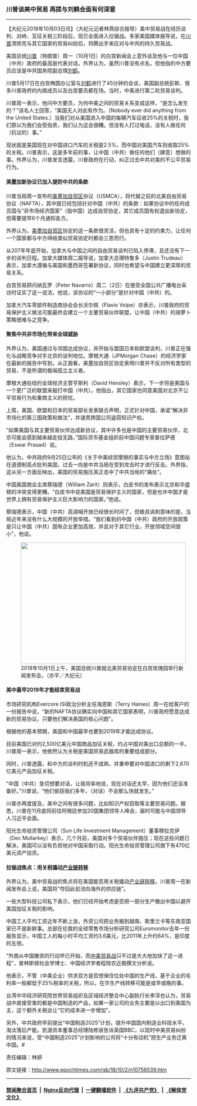 ### 川普谈美中贸易 再提与刘鹤会面有何深意
------------------------

<p>【大纪元2018年10月03日讯】（大纪元记者林燕综合报导）美中贸易战在经历谈判、对峙、互征关税三阶段后，现已全面进入拉锯战。多家美国媒体报导说，在<a href="http://www.epochtimes.com/gb/tag/%E5%B7%9D%E6%99%AE.html">川普</a>清除完与其它国家的贸易纠纷后，将腾出手来应对与中共的持久贸易战。</p>
<p>美国总统<a href="http://www.epochtimes.com/gb/tag/%E5%B7%9D%E6%99%AE.html">川普</a>（特朗普）周一（10月1日）的白宫新闻会上意外谈及他与一位中国（中共）政府的最高层代表对话。外界认为，虽然川普没有点名，但他指的中方要员应该是中共国务院副总理<a href="http://www.epochtimes.com/gb/tag/%E5%88%98%E9%B9%A4.html">刘鹤</a>。</p>
<p>川普5月17日在白宫椭圆办公室与<a href="http://www.epochtimes.com/gb/tag/%E5%88%98%E9%B9%A4.html">刘鹤</a>进行了45分钟的会谈，美国副总统彭斯、很多川普政府的内阁成员以及白宫要员都在场。当时，中美进行第二轮贸易谈判。</p>
<p>川普周一表示，他问中方要员，为何中美之间的贸易关系变成这样，“是怎么发生的？”该名人士回答，“美国无人对此有作为。（Nobody ever did anything from the United States.）当我们对从美国进入中国的每辆汽车征收25%的关税时，我们原以为我们会受指责，我们认为这会很糟。但没有人打过电话，没有人做任何（抗议的）事。”</p>
<p>现状就是美国现在对中国进口汽车的关税是2.5%，而中国对美国汽车则收取25%的关税。川普表示，这是多年前的事，让中国（中共）做任何他们（肆意）想做的事。外界认为，川普发言透露，川普政府在行动，纠正过去中共对美的不公平贸易行为。</p>
<h4>美墨加新协议已加入提防中共的条款</h4>
<p>川普当局周一宣布的<a href="http://www.epochtimes.com/gb/tag/%E7%BE%8E%E5%A2%A8%E5%8A%A0%E8%87%AA%E8%B4%B8%E5%8C%BA.html">美墨加自贸区</a>协议（USMCA），将代替之前的北美自由贸易协议（NAFTA），其中就已经包括针对中国（中共）的条款：如果协议中的任何成员国与“非市场经济国家”（指中国）达成自贸协定，其它成员国有权退出新协定，但需要提早6个月通知各方。</p>
<p>外界认为，<a href="http://www.epochtimes.com/gb/tag/%E7%BE%8E%E5%A2%A8%E5%8A%A0%E8%87%AA%E8%B4%B8%E5%8C%BA.html">美墨加自贸区</a>协定的这一条款很灵活，但也具有十足的约束力，让任何一个国家都与中方缔结类似贸易协定时都会三思而行。</p>
<p>从207年年底开始，加拿大与中国之间的自由贸易谈判已陷入停滞，且还没有下一步的谈判日程。加拿大媒体周二报导说，加拿大总理特鲁多（Justin Trudeau）表示，加拿大遵循与美国和墨西哥签署新协议，同时也希望与中国建立更深厚的贸易关系。</p>
<p>白宫贸易顾问纳瓦罗（Peter Navarro）周二（2日）在接受全国公共广播电台采访时证实了这一说法，他说，该协议的“一小部分”是针对中国（中共）的。</p>
<p>加拿大汽车零部件制造商协会会长沃尔佩（Flavio Volpe）亦表示，川普政府的贸易保护主义做法可能最终会建立一个主要贸易伙伴联盟，让中国（中共）的胡萝卜策略很难与之竞争。</p>
<h4>聚焦中共非市场化带来全球威胁</h4>
<p>外界认为，美国通过与邻国达成协议，并开始与盟国日本和欧盟谈判，川普正在强化与战略竞争对手北京的谈判地位。摩根大通（JPMorgan Chase）的经济学家在最新的报告中写到，从正面看，美墨加自贸区协定表明川普并不反对所有类型的贸易，不是所谓的极端孤立主义者。</p>
<p>摩根大通驻纽约全球经济主管亨斯利（David Hensley）表示，下一步将是美国与一个更广泛的联盟来敲打中国（中共）。他指出，其它国家也同意美国对北京不公平贸易行为和重商主义的担忧。</p>
<p>上周，美国、欧盟和日本的贸易部长发表联合声明，正式针对中国，承诺“解决非市场化的第三国政策和做法”，并谴责跨国公司盗窃知识产权。</p>
<p>“如果美国与其主要贸易伙伴达成新协议，其中许多也是中国的主要贸易伙伴，北京可能会感到越来越走投无路，”国际货币基金组织前中国问题专家普拉萨德（Eswar Prasad）说。</p>
<p>他认为，中共政府9月25日公布的《关于中美经贸摩擦的事实与中方立场》意图站在道德制高点批判美国，过去一向是中共当局在受到攻击时才进行反击。外界指，这从另一方面反映出，美国的贸易施压真正击中了中共当局的“痛处”。</p>
<p>中国美国商会主席蔡瑞德（William Zarit）则表示，白皮书的发布表示北京和华盛顿的冲突变得更糟。“白皮书中说美国是贸易保护主义的国家，但是也许中国才是世界上拥有贸易保护主义巨大影响力的国家。”他说。</p>
<p>蔡瑞德表示，中国（中共）高调喊开放已经很长时间了，但极具讽刺意味的是，当局近年来没有什么大规模的开放举措。“我们看到的中国（中共）政府的开放政策是只让中国（中共）国有企业更加高效，并且对于其它行业，开放领域空间很小”，他说。</p>
<figure id="attachment_10756779" style="width: 450px" class="wp-caption aligncenter"><a href="http://i.epochtimes.com/assets/uploads/2018/10/1559d8810b6a0005_ttl7dayOqx_8dca5bb2a43cb099.jpg"><img class="size-medium wp-image-10756779" src="http://i.epochtimes.com/assets/uploads/2018/10/1559d8810b6a0005_ttl7dayOqx_8dca5bb2a43cb099-450x331.jpg" alt="" width="450" height="331" /></a><figcaption class="wp-caption-text">2018年10月1日上午，美国总统川普就北美贸易协定在白宫玫瑰园举行新闻发布会。（亦平／大纪元）</figcaption></figure>
<h4>美中最早2019年才能结束贸易战</h4>
<p>市场研究机构Evercore ISI政治分析主任海恩斯（Terry Haines）周一在给客户的一份报告中说，“新的NAFTA协议确实向中国和其它国家表明，川普政府愿意达成新的贸易协议，只要他们解决美国的核心问题”。</p>
<p>根据他的基本预期，美国和中国最早也要到2019年才能达成协议。</p>
<p>目前美国已对约2,500亿美元中国商品加征关税，约占中国对美出口总额的一半。川普周一表示，他依然认为关税是美国贸易武器库的重要组成部分。</p>
<p>同时，川普透露，和中方的谈判时机还不成熟，并重申要对中国进口的剩下2,670亿美元产品加征关税。</p>
<p>“中国（中共）急切想要对话，让我坦率地说，现在对话还太早，因为他们还没准备好。”川普说，“他们偷窃我们多年，（对话）不会那么快就发生。”</p>
<p>川普亦再度提及，美中之间有很多问题，比如知识产权窃取等主要贸易问题。据悉，川普在11月底将前往阿根廷参加20国集团领导人峰会，届时可能与中国领导人习近平会面。</p>
<p>阳光生命投资管理公司（Sun Life Investment Management）董事穆拉克伊（Dec Mullarkey）表示，几个月前，美国对多个贸易伙伴施压；现在这些问题已解决，美国可以没有负担地对中国采取行动。阳光生命投资管理公司旗下有470亿美元资产投资。</p>
<h4>拉锯战焦点：用关税撬动<a href="http://www.epochtimes.com/gb/tag/%E4%BA%A7%E4%B8%9A%E9%93%BE%E8%BD%AC%E7%A7%BB.html">产业链转移</a></h4>
<p>外界认为，美中贸易战的焦点将在美国能否用关税撬动<a href="http://www.epochtimes.com/gb/tag/%E4%BA%A7%E4%B8%9A%E9%93%BE%E8%BD%AC%E7%A7%BB.html">产业链转移</a>。川普周一在新闻发布会上说，美国将“夺回此前流向海外的供应链”。</p>
<p>一些大型科技公司私下表示，他们已经开始考虑是否把一部分生产撤出中国以避开美国加征关税的影响。</p>
<p>中国工人平均工资近年不断上涨，外资公司把业务搬到越南、斯里兰卡等东南亚国家已不是新鲜事。总部在伦敦的全球零售市场分析研究公司Euromonitor去年一份报告显示，中国工人的每小时平均工资约3.6美元，比2011年上升约64%，是印度的五倍。</p>
<p>“外商从中国撤资的行动早已开始，而<a href="http://www.epochtimes.com/gb/tag/%E4%B8%AD%E7%BE%8E%E8%B4%B8%E6%98%93%E6%88%98.html">中美贸易战</a>只不过是大大地加快了这一进程”，普林斯顿社会学博士、中国经济学者程晓农近期撰文分析说。</p>
<p>他表示，不管（中美企业）供求双方是否想保住位处中国的生产线，基于企业的毛利率一般都低于25%税率的关税，所以，在华生产线转移可能是或早或晚的事。</p>
<p>台湾中华经济研究院世界贸易组织及区域经济整合中心副执行长李淳也认为，贸易战中直接受害的都是中国制造的产品，如果一家公司的业务主要是以出口到美国为主，这个额外关税会让“它的成本进一步增加”。</p>
<p>另外，中共政府早前提出“中国制造2025”计划，提升中国国内制造业科技水平，淘汰落后产能。凯源资本董事总经理陆修泉告诉英国BBC，以现时中美贸易纠纷的情况来说，受“中国制造2025”计划影响的公司将“十分有动机”把生产业务迁离中国。#</p>
<p>责任编辑：林妍</p>

原文链接：http://www.epochtimes.com/gb/18/10/2/n10756539.htm


------------------------
#### [禁闻聚合首页](https://github.com/gfw-breaker/banned-news/blob/master/README.md) &nbsp;|&nbsp; [Nginx反向代理](https://github.com/gfw-breaker/open-proxy/blob/master/README.md) &nbsp;|&nbsp; [一键翻墙软件](https://github.com/gfw-breaker/nogfw/blob/master/README.md) &nbsp;|&nbsp; [《九评共产党》](https://github.com/gfw-breaker/9ping.md/blob/master/README.md#九评之一评共产党是什么) &nbsp;|&nbsp; [《解体党文化》](https://github.com/gfw-breaker/jtdwh.md/blob/master/README.md#绪论)